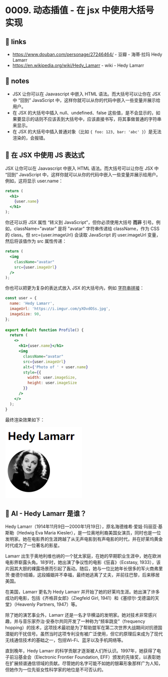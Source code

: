 # 0009. 动态插值 - 在 jsx 中使用大括号实现

## 🔗 links

- https://www.douban.com/personage/27246464/ - 豆瓣 - 海蒂·拉玛 Hedy Lamarr
- https://en.wikipedia.org/wiki/Hedy_Lamarr - wiki - Hedy Lamarr

## 📒 notes

- JSX 让你可以在 Jaavascript 中嵌入 HTML 语法。而大括号可以让你在 JSX 中 “回到” JavaScript 中，这样你就可以从你的代码中嵌入一些变量并展示给用户。
- 在 JSX 的大括号中插入 null、undefined、false 这些值，是不会显示的，如果要显示的话则不应该丢到大括号中，应该直接书写，将其事做普通的字符串来显示。
- 在 JSX 的大括号中插入普通对象（比如 `{ foo: 123, bar: 'abc' }`）是无法渲染的，会报错。

## 📝 在 JSX 中使用 JS 表达式

JSX 让你可以在 Jaavascript 中嵌入 HTML 语法。而大括号可以让你在 JSX 中 “回到” JavaScript 中，这样你就可以从你的代码中嵌入一些变量并展示给用户。例如，这将显示 user.name：

```jsx
return (
  <h1>
    {user.name}
  </h1>
);
```

你还可以将 JSX 属性 “转义到 JavaScript”，但你必须使用大括号 **而非** 引号。例如，className="avatar" 是将 "avatar" 字符串传递给 className，作为 CSS 的 class。但 src={user.imageUrl} 会读取 JavaScript 的 user.imageUrl 变量，然后将该值作为 src 属性传递：

```jsx
return (
  <img
    className="avatar"
    src={user.imageUrl}
  />
);
```

你也可以把更为复杂的表达式放入 JSX 的大括号内，例如 [字符串拼接](https://javascript.info/operators#string-concatenation-with-binary)：

```jsx
const user = {
  name: 'Hedy Lamarr',
  imageUrl: 'https://i.imgur.com/yXOvdOSs.jpg',
  imageSize: 90,
};

export default function Profile() {
  return (
    <>
      <h1>{user.name}</h1>
      <img
        className="avatar"
        src={user.imageUrl}
        alt={'Photo of ' + user.name}
        style={{
          width: user.imageSize,
          height: user.imageSize
        }}
      />
    </>
  );
}
```

最终渲染效果如下：

![](md-imgs/2024-09-24-14-17-10.png)


## 🤖 AI - Hedy Lamarr 是谁？

Hedy Lamarr（1914年11月9日—2000年1月19日），原名海德维希·爱娃·玛丽亚·基斯勒（Hedwig Eva Maria Kiesler），是一位奥地利裔美国女演员，同时也是一位发明家。她在电影界的生涯跨越了从无声电影到有声电影的时代，并在好莱坞黄金时代成为了一位著名的影星。

Lamarr 出生于奥地利维也纳的一个犹太家庭，在她的早期职业生涯中，她在欧洲电影界崭露头角。18岁时，她出演了争议性的电影《狂喜》（Ecstasy, 1933），该片因其大胆的裸露场景而引起了轰动。随后，她与一位比她年长很多的军火商弗里茨·曼德尔结婚，这段婚姻并不幸福，最终她逃离了丈夫，并前往巴黎，后来移居美国。

在美国，Lamarr 更名为 Hedy Lamarr 并开始了她的好莱坞生涯。她出演了许多成功的电影，包括《齐格菲女郎》（Ziegfeld Girl, 1941）和《塞缪尔·戈德温的天堂》（Heavenly Partners, 1947）等。

除了她的演艺事业外，Lamarr 还是一名才华横溢的发明家。她对技术非常感兴趣，并与音乐家乔治·安泰尔共同开发了一种称为“频率跳变”（frequency hopping）的技术，这项技术最初是为了帮助盟军在第二次世界大战期间对抗德国潜艇的干扰信号。虽然当时这项专利没有被广泛使用，但它的原理后来成为了现代无线通信技术的基础之一，包括Wi-Fi、蓝牙以及手机网络等。

直到晚年，Hedy Lamarr 的科学贡献才逐渐被人们所认识。1997年，她获得了电子前沿基金会（Electronic Frontier Foundation, EFF）颁发的先锋奖，以表彰她在扩展频谱通信领域的贡献。尽管她的名字可能不如她的银幕形象那样广为人知，但她作为一位先驱女性科学家的地位是不可否认的。